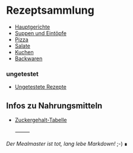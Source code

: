 # Rezeptsammlung

 - [Hauptgerichte](docs/Hauptgerichte.md)
 - [Suppen und Eintöpfe](https://jimsy2.github.io/Rezepte/docs/Suppen-und-Eintöpfe)
 - [Pizza](https://jimsy2.github.io/Rezepte/docs/Pizza)
 - [Salate](https://jimsy2.github.io/Rezepte/docs/Salate)
 - [Kuchen](https://jimsy2.github.io/Rezepte/docs/Kuchen)
 - [Backwaren](https://jimsy2.github.io/Rezepte/docs/Backwaren)

### ungetestet

 - [Ungetestete Rezepte](https://jimsy2.github.io/Rezepte/docs/Ungetestete-Rezepte)

## Infos zu Nahrungsmitteln

 - [Zuckergehalt-Tabelle](https://jimsy2.github.io/Rezepte/docs/Zuckergehalt_2017)

   ⸻

*Der Mealmaster ist tot, lang lebe Markdown!* ;-)
∎
